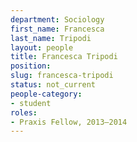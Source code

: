 ```yaml
---
department: Sociology
first_name: Francesca
last_name: Tripodi
layout: people
title: Francesca Tripodi
position:
slug: francesca-tripodi
status: not_current
people-category:
- student
roles:
- Praxis Fellow, 2013–2014
---
```



